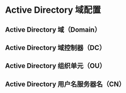 # Active Directory 域配置

## Active Directory 域（Domain）

## Active Directory 域控制器（DC）

## Active Directory 组织单元（OU）

## Active Directory 用户名服务器名（CN）